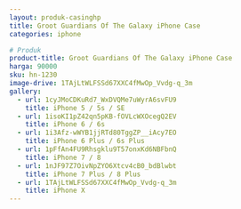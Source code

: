 ```yaml
---
layout: produk-casinghp
title: Groot Guardians Of The Galaxy iPhone Case
categories: iphone

# Produk
product-title: Groot Guardians Of The Galaxy iPhone Case
harga: 90000
sku: hn-1230
image-drive: 1TAjLtWLFSSd67XXC4fMwOp_Vvdg-q_3m
gallery:
  - url: 1cyJMoCDKuRd7_WxDVQMe7uWyrA6svFU9
    title: iPhone 5 / 5s / SE
  - url: 1isoKI1pZ42qn5pKB-fOVLcWXOcegQ2EV
    title: iPhone 6 / 6s
  - url: 1i3Afz-wWYB1jjRTd80TggZP__iAcy7EO
    title: iPhone 6 Plus / 6s Plus
  - url: 1pFfAn4FU9Rhsgklu9T57onxKd6NBFbnQ
    title: iPhone 7 / 8
  - url: 1nJF97Z7OivNpZYO6Xtcv4cB0_bdBlwbt
    title: iPhone 7 Plus / 8 Plus
  - url: 1TAjLtWLFSSd67XXC4fMwOp_Vvdg-q_3m
    title: iPhone X
---
```

